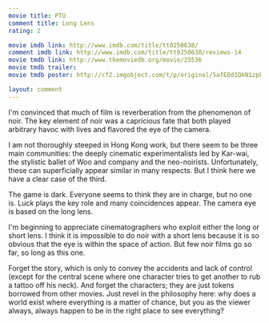 ```yaml
---
movie title: PTU
comment title: Long Lens
rating: 2

movie imdb link: http://www.imdb.com/title/tt0250638/
comment imdb link: http://www.imdb.com/title/tt0250638/reviews-14
movie tmdb link: http://www.themoviedb.org/movie/25536
movie tmdb trailer: 
movie tmdb poster: http://cf2.imgobject.com/t/p/original/5afEDd1QkN1zpF3g7dGfOODqPnb.jpg

layout: comment
---
```


I'm convinced that much of film is reverberation from the phenomenon of noir. The key element of noir was a capricious fate that both played arbitrary havoc with lives and flavored the eye of the camera.

I am not thoroughly steeped in Hong Kong work, but there seem to be three main communities: the deeply cinematic experimentalists led by Kar-wai, the stylistic ballet of Woo and company and the neo-noirists. Unfortunately, these can superficially appear similar in many respects. But I think here we have a clear case of the third.

The game is dark. Everyone seems to think they are in charge, but no one is. Luck plays the key role and many coincidences appear. The camera eye is based on the long lens.

I'm beginning to appreciate cinematographers who exploit either the long or short lens. I think it is impossible to do noir with a short lens because it is so obvious that the eye is within the space of action. But few noir films go so far, so long as this one.

Forget the story, which is only to convey the accidents and lack of control (except for the central scene where one character tries to get another to rub a tattoo off his neck). And forget the characters; they are just tokens borrowed from other movies. Just revel in the philosophy here: why does a world exist where everything is a matter of chance, but you as the viewer always, always happen to be in the right place to see everything?